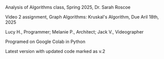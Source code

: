 Analysis of Algorithms class, Spring 2025, Dr. Sarah Roscoe

Video 2 assignment, Graph Algorithms: Kruskal's Algorithm, Due Aril 18th, 2025


Lucy H., Programmer; Melanie P., Architect; Jack V., Videographer


Programed on Google Colab in Python


Latest version with updated code marked as v.2
